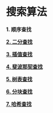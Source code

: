 # 搜索算法

**1.  顺序查找**

**[2.  二分查找](http://www.cnblogs.com/maybe2030/p/4715035.html#_label1)**

**[3.  插值查找](http://www.cnblogs.com/maybe2030/p/4715035.html#_label2)**

**[4.  斐波那契查找](http://www.cnblogs.com/maybe2030/p/4715035.html#_label3)**

**[5.  树表查找](http://www.cnblogs.com/maybe2030/p/4715035.html#_label4)**

**[6.  分块查找](http://www.cnblogs.com/maybe2030/p/4715035.html#_label5)**

**[7.  哈希查找](http://www.cnblogs.com/maybe2030/p/4715035.html#_label6)**